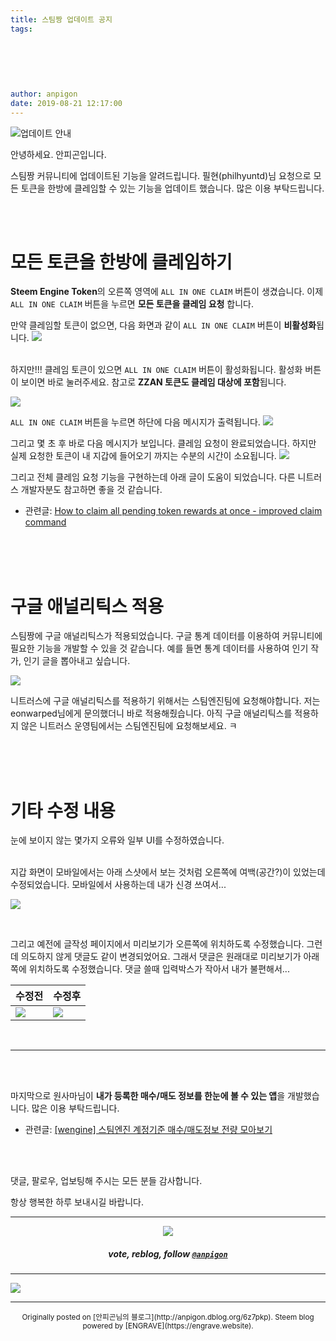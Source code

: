 ```yaml
---
title: 스팀짱 업데이트 공지
tags:
  
  
  
  
  
  
author: anpigon
date: 2019-08-21 12:17:00
---
```


![업데이트 안내](https://files.steempeak.com/file/steempeak/anpigon/3aBL7xov-E1848BE185A5E186B8E18483E185A6E1848BE185B5E18490E185B320E1848BE185A1E186ABE18482E185A2.png)

안녕하세요. 안피곤입니다.

스팀짱 커뮤니티에 업데이트된 기능을 알려드립니다. 필현(philhyuntd)님 요청으로 모든 토큰을 한방에 클레임할 수 있는 기능을 업데이트 했습니다. 많은 이용 부탁드립니다.

<br>
<br>


# 모든 토큰을 한방에 클레임하기

**Steem Engine Token**의 오른쪽 영역에 `ALL IN ONE CLAIM` 버튼이 생겼습니다.  이제 `ALL IN ONE CLAIM` 버튼을 누르면 **모든 토큰을 클레임 요청** 합니다.

만약 클레임할 토큰이 없으면, 다음 화면과 같이 `ALL IN ONE CLAIM` 버튼이 **비활성화**됩니다.
![](https://files.steempeak.com/file/steempeak/anpigon/h9vBeZ1K-E18489E185B3E1848FE185B3E18485E185B5E186ABE18489E185A3E186BA202019-08-2120E1848BE185A9E1848CE185A5E186AB2011.01.54.png)

<br>하지만!!! 클레임 토큰이 있으면 `ALL IN ONE CLAIM` 버튼이 활성화됩니다. 활성화 버튼이 보이면 바로 눌러주세요. 참고로 **ZZAN 토큰도  클레임 대상에 포함**됩니다.

![](https://files.steempeak.com/file/steempeak/anpigon/CyphfNCx-E18489E185B3E1848FE185B3E18485E185B5E186ABE18489E185A3E186BA202019-08-2120E1848BE185A9E1848CE185A5E186AB2011.14.56.png)

`ALL IN ONE CLAIM` 버튼을 누르면 하단에 다음 메시지가 출력됩니다.
![](https://files.steempeak.com/file/steempeak/anpigon/Vkfx2G4M-E18489E185B3E1848FE185B3E18485E185B5E186ABE18489E185A3E186BA202019-08-2120E1848BE185A9E1848CE185A5E186AB2011.15.00.png)

그리고 몇 초 후 바로 다음 메시지가 보입니다. 클레임 요청이 완료되었습니다. 하지만 실제 요청한 토큰이 내 지갑에 들어오기 까지는 수분의 시간이 소요됩니다.
![](https://files.steempeak.com/file/steempeak/anpigon/DalKuQJ6-E18489E185B3E1848FE185B3E18485E185B5E186ABE18489E185A3E186BA202019-08-2120E1848BE185A9E1848CE185A5E186AB2011.15.06.png)

그리고 전체 클레임 요청 기능을 구현하는데 아래 글이 도움이 되었습니다. 다른 니트러스 개발자분도 참고하면 좋을 것 같습니다.
* 관련글: [How to claim all pending token rewards at once - improved claim command](https://steemit.com/scot/@holger80/how-to-claim-all-pending-token-rewards-at-once-improved-claim-command)

<br>
<br>
<br>

# 구글 애널리틱스 적용

스팀짱에 구글 애널리틱스가 적용되었습니다. 구글 통계 데이터를 이용하여 커뮤니티에 필요한 기능을 개발할 수 있을 것 같습니다. 예를 들면 통계 데이터를 사용하여 인기 작가, 인기 글을 뽑아내고 싶습니다. 

![](https://files.steempeak.com/file/steempeak/anpigon/uNgtcqvO-E18489E185B3E1848FE185B3E18485E185B5E186ABE18489E185A3E186BA202019-08-2120E1848BE185A9E1848CE185A5E186AB2011.36.14.png)

니트러스에 구글 애널리틱스를 적용하기 위해서는 스팀엔진팀에  요청해야합니다. 저는 eonwarped님에게 문의했더니 바로 적용해줬습니다. 아직 구글 애널리틱스를 적용하지 않은 니트러스 운영팀에서는 스팀엔진팀에 요청해보세요. ㅋ


<br>
<br>
<br>

# 기타  수정 내용

눈에 보이지 않는 몇가지 오류와  일부 UI를 수정하였습니다.

 <br>지갑 화면이 모바일에서는 아래 스샷에서 보는 것처럼 오른쪽에 여백(공간?)이 있었는데 수정되었습니다. 모바일에서 사용하는데 내가 신경 쓰여서...

![](https://files.steempeak.com/file/steempeak/anpigon/cGfqIDW6-E18489E185B3E1848FE185B3E18485E185B5E186ABE18489E185A3E186BA202019-08-2120E1848BE185A9E1848CE185A5E186AB2011.47.00.png)

<br>

그리고 예전에 글작성 페이지에서 미리보기가 오른쪽에 위치하도록 수정했습니다. 그런데 의도하지 않게 댓글도 같이 변경되었어요. 그래서 댓글은 원래대로 미리보기가 아래쪽에 위치하도록 수정했습니다. 댓글 쓸때 입력박스가 작아서 내가 불편해서...

|수정전|수정후|
|-|-|
|![](https://files.steempeak.com/file/steempeak/anpigon/hsLcngp9-E18489E185B3E1848FE185B3E18485E185B5E186ABE18489E185A3E186BA202019-08-2120E1848BE185A9E1848CE185A5E186AB2011.33.36.png)|![](https://files.steempeak.com/file/steempeak/anpigon/EiZkdw5u-E18489E185B3E1848FE185B3E18485E185B5E186ABE18489E185A3E186BA202019-08-2120E1848BE185A9E1848CE185A5E186AB2011.51.46.png)|

<br>

***

<br>
<br>

마지막으로 원사마님이 **내가 등록한 매수/매도 정보를 한눈에 볼 수 있는 앱**을 개발했습니다. 많은 이용 부탁드립니다.

* 관련글: [\[wengine\] 스팀엔진 계정기준 매수/매도정보 전량 모아보기](https://www.steemzzang.com/zzan/@wonsama/56pir-wengine)


<br>
<br>

댓글, 팔로우, 업보팅해 주시는 모든 분들 감사합니다.

항상 행복한 하루 보내시길 바랍니다.

***

<center><img src='https://steemitimages.com/400x0/https://cdn.steemitimages.com/DQmQmWhMN6zNrLmKJRKhvSScEgWZmpb8zCeE2Gray1krbv6/BC054B6E-6F73-46D0-88E4-C88EB8167037.jpeg'><h5>vote, reblog, follow <code><a href='/@anpigon'>@anpigon</a></code></h5></center>

***

![](https://steemitimages.com/640x0/https://cdn.steemitimages.com/DQmZQ23ei2dyBhaxFXs8XBKiUdfFv3LcuXUa9mv2sHDeDf2/image.png)






***
<center><sup>Originally posted on [안피곤님의 블로그](http://anpigon.dblog.org/6z7pkp). Steem blog powered by [ENGRAVE](https://engrave.website).</sup></center>